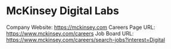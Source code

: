 # McKinsey Digital Labs

Company Website: https://mckinsey.com
Careers Page URL: https://www.mckinsey.com/careers
Job Board URL: https://www.mckinsey.com/careers/search-jobs?interest=Digital